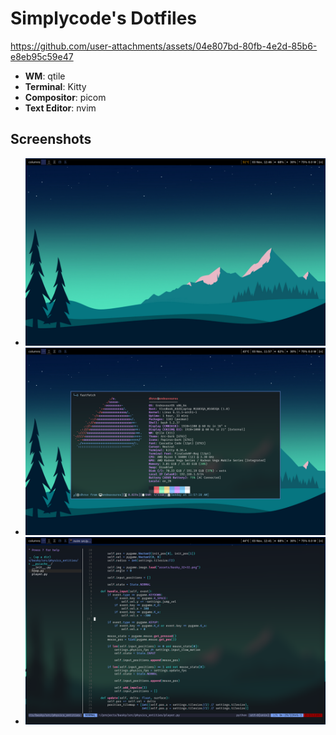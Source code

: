 # Simplycode's Dotfiles

https://github.com/user-attachments/assets/04e807bd-80fb-4e2d-85b6-e8eb95c59e47


- **WM**: qtile
- **Terminal**: Kitty
- **Compositor**: picom
- **Text Editor**: nvim

## Screenshots
- ![img](./screenshots/empty.png)
- ![img](./screenshots/fetch.png)
- ![img](./screenshots/nvim.png)

